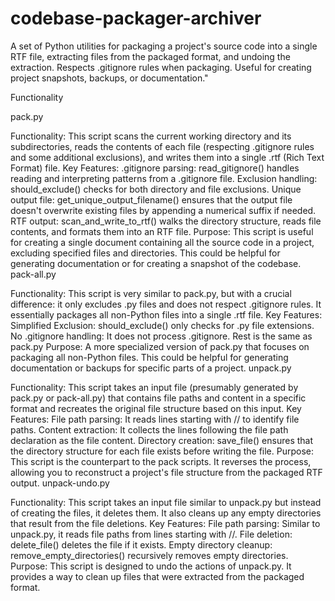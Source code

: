 # codebase-packager-archiver
A set of Python utilities for packaging a project's source code into a single RTF file, extracting files from the packaged format, and undoing the extraction. Respects .gitignore rules when packaging. Useful for creating project snapshots, backups, or documentation."

Functionality

pack.py

Functionality: This script scans the current working directory and its subdirectories, reads the contents of each file (respecting .gitignore rules and some additional exclusions), and writes them into a single .rtf (Rich Text Format) file.
Key Features:
.gitignore parsing: read_gitignore() handles reading and interpreting patterns from a .gitignore file.
Exclusion handling: should_exclude() checks for both directory and file exclusions.
Unique output file: get_unique_output_filename() ensures that the output file doesn't overwrite existing files by appending a numerical suffix if needed.
RTF output: scan_and_write_to_rtf() walks the directory structure, reads file contents, and formats them into an RTF file.
Purpose: This script is useful for creating a single document containing all the source code in a project, excluding specified files and directories. This could be helpful for generating documentation or for creating a snapshot of the codebase.
pack-all.py

Functionality: This script is very similar to pack.py, but with a crucial difference: it only excludes .py files and does not respect .gitignore rules. It essentially packages all non-Python files into a single .rtf file.
Key Features:
Simplified Exclusion: should_exclude() only checks for .py file extensions.
No .gitignore handling: It does not process .gitignore.
Rest is the same as pack.py
Purpose: A more specialized version of pack.py that focuses on packaging all non-Python files. This could be helpful for generating documentation or backups for specific parts of a project.
unpack.py

Functionality: This script takes an input file (presumably generated by pack.py or pack-all.py) that contains file paths and content in a specific format and recreates the original file structure based on this input.
Key Features:
File path parsing: It reads lines starting with // to identify file paths.
Content extraction: It collects the lines following the file path declaration as the file content.
Directory creation: save_file() ensures that the directory structure for each file exists before writing the file.
Purpose: This script is the counterpart to the pack scripts. It reverses the process, allowing you to reconstruct a project's file structure from the packaged RTF output.
unpack-undo.py

Functionality: This script takes an input file similar to unpack.py but instead of creating the files, it deletes them. It also cleans up any empty directories that result from the file deletions.
Key Features:
File path parsing: Similar to unpack.py, it reads file paths from lines starting with //.
File deletion: delete_file() deletes the file if it exists.
Empty directory cleanup: remove_empty_directories() recursively removes empty directories.
Purpose: This script is designed to undo the actions of unpack.py. It provides a way to clean up files that were extracted from the packaged format.
